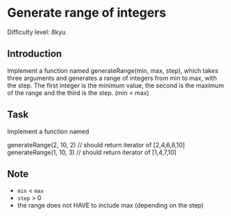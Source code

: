 # Generate range of integers

Difficulty level: 8kyu

## Introduction

Implement a function named generateRange(min, max, step), which takes three arguments and generates a range of integers from min to max, with the step. The first integer is the minimum value, the second is the maximum of the range and the third is the step. (min < max)

## Task
Implement a function named

generateRange(2, 10, 2) // should return iterator of [2,4,6,8,10]
generateRange(1, 10, 3) // should return iterator of [1,4,7,10]

## Note

- `min` < `max`
- `step` > 0
- the range does not HAVE to include max (depending on the step)